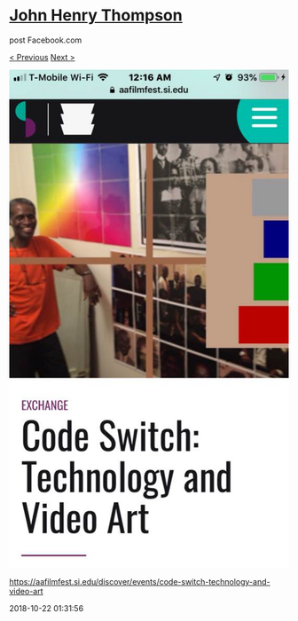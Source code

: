 # [John Henry Thompson](../README.md)
post Facebook.com

[< Previous](2018-10-24-2.md) [Next >](2018-10-22-3.md)

[![](../media/2018-10-22/Timeline-Photos-https-aafilmfest-si-edu-discover-events-code-swi.jpg)](../README.md)

https://aafilmfest.si.edu/discover/events/code-switch-technology-and-video-art

2018-10-22 01:31:56